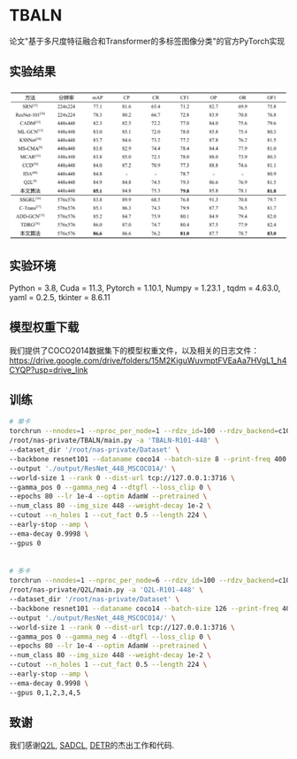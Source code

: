 # TBALN
论文"基于多尺度特征融合和Transformer的多标签图像分类"的官方PyTorch实现

## 实验结果
![coco](./COCO.png)

## 实验环境
Python = 3.8, Cuda = 11.3, Pytorch = 1.10.1, Numpy = 1.23.1 , tqdm = 4.63.0, yaml = 0.2.5, tkinter = 8.6.11

## 模型权重下载
我们提供了COCO2014数据集下的模型权重文件，以及相关的日志文件：https://drive.google.com/drive/folders/15M2KiguWuvmptFVEaAa7HVgL1_h4CYQP?usp=drive_link

## 训练
```sh
# 单卡
torchrun --nnodes=1 --nproc_per_node=1 --rdzv_id=100 --rdzv_backend=c10d \
/root/nas-private/TBALN/main.py -a 'TBALN-R101-448' \
--dataset_dir '/root/nas-private/Dataset' \
--backbone resnet101 --dataname coco14 --batch-size 8 --print-freq 400 \
--output './output/ResNet_448_MSCOCO14/' \
--world-size 1 --rank 0 --dist-url tcp://127.0.0.1:3716 \
--gamma_pos 0 --gamma_neg 4 --dtgfl --loss_clip 0 \
--epochs 80 --lr 1e-4 --optim AdamW --pretrained \
--num_class 80 --img_size 448 --weight-decay 1e-2 \
--cutout --n_holes 1 --cut_fact 0.5 --length 224 \
--early-stop --amp \
--ema-decay 0.9998 \
--gpus 0


# 多卡
torchrun --nnodes=1 --nproc_per_node=6 --rdzv_id=100 --rdzv_backend=c10d \
/root/nas-private/Q2L/main.py -a 'Q2L-R101-448' \
--dataset_dir '/root/nas-private/Dataset' \
--backbone resnet101 --dataname coco14 --batch-size 126 --print-freq 400 \
--output './output/ResNet_448_MSCOCO14/' \
--world-size 1 --rank 0 --dist-url tcp://127.0.0.1:3716 \
--gamma_pos 0 --gamma_neg 4 --dtgfl --loss_clip 0 \
--epochs 80 --lr 1e-4 --optim AdamW --pretrained \
--num_class 80 --img_size 448 --weight-decay 1e-2 \
--cutout --n_holes 1 --cut_fact 0.5 --length 224 \
--early-stop --amp \
--ema-decay 0.9998 \
--gpus 0,1,2,3,4,5
```
## 致谢
我们感谢[Q2L](https://github.com/SlongLiu/query2labels), [SADCL](https://github.com/yu-gi-oh-leilei/SADCL), [DETR](https://github.com/facebookresearch/detr)的杰出工作和代码.
